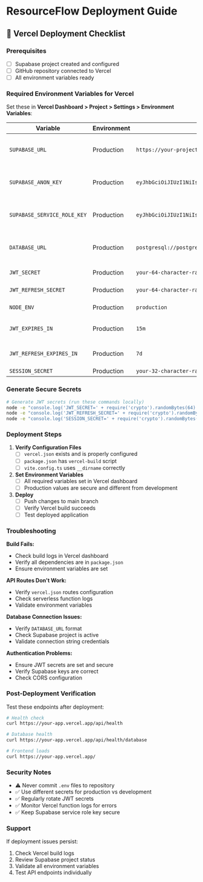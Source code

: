 # ResourceFlow Deployment Guide

## 🚀 Vercel Deployment Checklist

### Prerequisites
- [ ] Supabase project created and configured
- [ ] GitHub repository connected to Vercel
- [ ] All environment variables ready

### Required Environment Variables for Vercel

Set these in **Vercel Dashboard > Project > Settings > Environment Variables**:

| Variable | Environment | Value | Notes |
|----------|-------------|-------|-------|
| `SUPABASE_URL` | Production | `https://your-project-id.supabase.co` | From Supabase API settings |
| `SUPABASE_ANON_KEY` | Production | `eyJhbGciOiJIUzI1NiIsInR5cCI6IkpXVCJ9...` | From Supabase API settings |
| `SUPABASE_SERVICE_ROLE_KEY` | Production | `eyJhbGciOiJIUzI1NiIsInR5cCI6IkpXVCJ9...` | From Supabase API settings |
| `DATABASE_URL` | Production | `postgresql://postgres:password@db.project.supabase.co:5432/postgres` | From Supabase Database settings |
| `JWT_SECRET` | Production | `your-64-character-random-string` | Generate securely |
| `JWT_REFRESH_SECRET` | Production | `your-64-character-random-string` | Generate securely |
| `NODE_ENV` | Production | `production` | Set to production |
| `JWT_EXPIRES_IN` | Production | `15m` | Optional, defaults to 15m |
| `JWT_REFRESH_EXPIRES_IN` | Production | `7d` | Optional, defaults to 7d |
| `SESSION_SECRET` | Production | `your-32-character-random-string` | Optional |

### Generate Secure Secrets

```bash
# Generate JWT secrets (run these commands locally)
node -e "console.log('JWT_SECRET=' + require('crypto').randomBytes(64).toString('hex'))"
node -e "console.log('JWT_REFRESH_SECRET=' + require('crypto').randomBytes(64).toString('hex'))"
node -e "console.log('SESSION_SECRET=' + require('crypto').randomBytes(32).toString('hex'))"
```

### Deployment Steps

1. **Verify Configuration Files**
   - [ ] `vercel.json` exists and is properly configured
   - [ ] `package.json` has `vercel-build` script
   - [ ] `vite.config.ts` uses `__dirname` correctly

2. **Set Environment Variables**
   - [ ] All required variables set in Vercel dashboard
   - [ ] Production values are secure and different from development

3. **Deploy**
   - [ ] Push changes to main branch
   - [ ] Verify Vercel build succeeds
   - [ ] Test deployed application

### Troubleshooting

**Build Fails:**
- Check build logs in Vercel dashboard
- Verify all dependencies are in `package.json`
- Ensure environment variables are set

**API Routes Don't Work:**
- Verify `vercel.json` routes configuration
- Check serverless function logs
- Validate environment variables

**Database Connection Issues:**
- Verify `DATABASE_URL` format
- Check Supabase project is active
- Validate connection string credentials

**Authentication Problems:**
- Ensure JWT secrets are set and secure
- Verify Supabase keys are correct
- Check CORS configuration

### Post-Deployment Verification

Test these endpoints after deployment:

```bash
# Health check
curl https://your-app.vercel.app/api/health

# Database health
curl https://your-app.vercel.app/api/health/database

# Frontend loads
curl https://your-app.vercel.app/
```

### Security Notes

- ⚠️ Never commit `.env` files to repository
- ✅ Use different secrets for production vs development
- ✅ Regularly rotate JWT secrets
- ✅ Monitor Vercel function logs for errors
- ✅ Keep Supabase service role key secure

### Support

If deployment issues persist:
1. Check Vercel build logs
2. Review Supabase project status
3. Validate all environment variables
4. Test API endpoints individually
